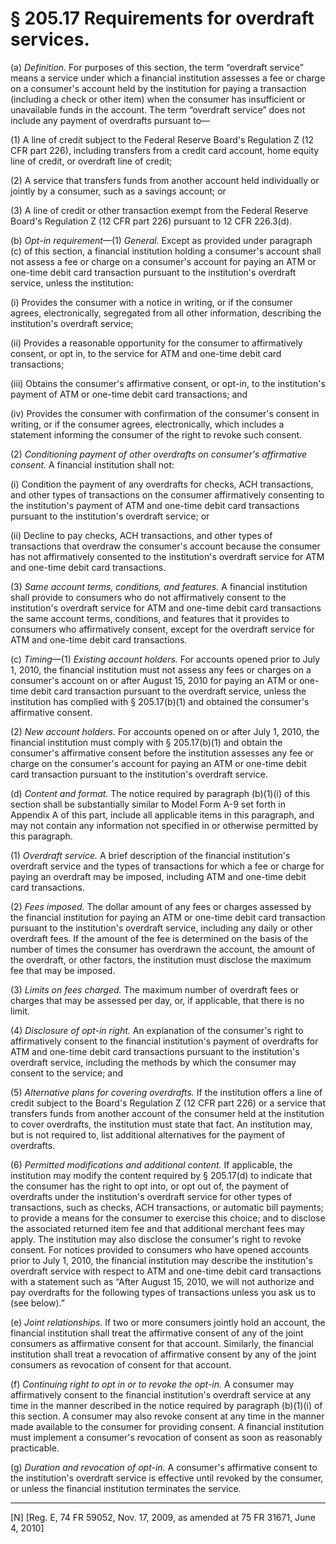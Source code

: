 # § 205.17   Requirements for overdraft services.

(a) *Definition.* For purposes of this section, the term “overdraft service” means a service under which a financial institution assesses a fee or charge on a consumer's account held by the institution for paying a transaction (including a check or other item) when the consumer has insufficient or unavailable funds in the account. The term “overdraft service” does not include any payment of overdrafts pursuant to—


(1) A line of credit subject to the Federal Reserve Board's Regulation Z (12 CFR part 226), including transfers from a credit card account, home equity line of credit, or overdraft line of credit;


(2) A service that transfers funds from another account held individually or jointly by a consumer, such as a savings account; or


(3) A line of credit or other transaction exempt from the Federal Reserve Board's Regulation Z (12 CFR part 226) pursuant to 12 CFR 226.3(d).


(b) *Opt-in requirement*—(1) *General.* Except as provided under paragraph (c) of this section, a financial institution holding a consumer's account shall not assess a fee or charge on a consumer's account for paying an ATM or one-time debit card transaction pursuant to the institution's overdraft service, unless the institution:


(i) Provides the consumer with a notice in writing, or if the consumer agrees, electronically, segregated from all other information, describing the institution's overdraft service;


(ii) Provides a reasonable opportunity for the consumer to affirmatively consent, or opt in, to the service for ATM and one-time debit card transactions;


(iii) Obtains the consumer's affirmative consent, or opt-in, to the institution's payment of ATM or one-time debit card transactions; and


(iv) Provides the consumer with confirmation of the consumer's consent in writing, or if the consumer agrees, electronically, which includes a statement informing the consumer of the right to revoke such consent.


(2) *Conditioning payment of other overdrafts on consumer's affirmative consent.* A financial institution shall not:


(i) Condition the payment of any overdrafts for checks, ACH transactions, and other types of transactions on the consumer affirmatively consenting to the institution's payment of ATM and one-time debit card transactions pursuant to the institution's overdraft service; or


(ii) Decline to pay checks, ACH transactions, and other types of transactions that overdraw the consumer's account because the consumer has not affirmatively consented to the institution's overdraft service for ATM and one-time debit card transactions.


(3) *Same account terms, conditions, and features.* A financial institution shall provide to consumers who do not affirmatively consent to the institution's overdraft service for ATM and one-time debit card transactions the same account terms, conditions, and features that it provides to consumers who affirmatively consent, except for the overdraft service for ATM and one-time debit card transactions.


(c) *Timing*—(1) *Existing account holders.* For accounts opened prior to July 1, 2010, the financial institution must not assess any fees or charges on a consumer's account on or after August 15, 2010 for paying an ATM or one-time debit card transaction pursuant to the overdraft service, unless the institution has complied with § 205.17(b)(1) and obtained the consumer's affirmative consent.


(2) *New account holders.* For accounts opened on or after July 1, 2010, the financial institution must comply with § 205.17(b)(1) and obtain the consumer's affirmative consent before the institution assesses any fee or charge on the consumer's account for paying an ATM or one-time debit card transaction pursuant to the institution's overdraft service.


(d) *Content and format.* The notice required by paragraph (b)(1)(i) of this section shall be substantially similar to Model Form A-9 set forth in Appendix A of this part, include all applicable items in this paragraph, and may not contain any information not specified in or otherwise permitted by this paragraph.


(1) *Overdraft service.* A brief description of the financial institution's overdraft service and the types of transactions for which a fee or charge for paying an overdraft may be imposed, including ATM and one-time debit card transactions.


(2) *Fees imposed.* The dollar amount of any fees or charges assessed by the financial institution for paying an ATM or one-time debit card transaction pursuant to the institution's overdraft service, including any daily or other overdraft fees. If the amount of the fee is determined on the basis of the number of times the consumer has overdrawn the account, the amount of the overdraft, or other factors, the institution must disclose the maximum fee that may be imposed.


(3) *Limits on fees charged.* The maximum number of overdraft fees or charges that may be assessed per day, or, if applicable, that there is no limit.


(4) *Disclosure of opt-in right.* An explanation of the consumer's right to affirmatively consent to the financial institution's payment of overdrafts for ATM and one-time debit card transactions pursuant to the institution's overdraft service, including the methods by which the consumer may consent to the service; and


(5) *Alternative plans for covering overdrafts.* If the institution offers a line of credit subject to the Board's Regulation Z (12 CFR part 226) or a service that transfers funds from another account of the consumer held at the institution to cover overdrafts, the institution must state that fact. An institution may, but is not required to, list additional alternatives for the payment of overdrafts.


(6) *Permitted modifications and additional content.* If applicable, the institution may modify the content required by § 205.17(d) to indicate that the consumer has the right to opt into, or opt out of, the payment of overdrafts under the institution's overdraft service for other types of transactions, such as checks, ACH transactions, or automatic bill payments; to provide a means for the consumer to exercise this choice; and to disclose the associated returned item fee and that additional merchant fees may apply. The institution may also disclose the consumer's right to revoke consent. For notices provided to consumers who have opened accounts prior to July 1, 2010, the financial institution may describe the institution's overdraft service with respect to ATM and one-time debit card transactions with a statement such as “After August 15, 2010, we will not authorize and pay overdrafts for the following types of transactions unless you ask us to (see below).”


(e) *Joint relationships.* If two or more consumers jointly hold an account, the financial institution shall treat the affirmative consent of any of the joint consumers as affirmative consent for that account. Similarly, the financial institution shall treat a revocation of affirmative consent by any of the joint consumers as revocation of consent for that account.


(f) *Continuing right to opt in or to revoke the opt-in.* A consumer may affirmatively consent to the financial institution's overdraft service at any time in the manner described in the notice required by paragraph (b)(1)(i) of this section. A consumer may also revoke consent at any time in the manner made available to the consumer for providing consent. A financial institution must implement a consumer's revocation of consent as soon as reasonably practicable.


(g) *Duration and revocation of opt-in.* A consumer's affirmative consent to the institution's overdraft service is effective until revoked by the consumer, or unless the financial institution terminates the service.



---

[N] [Reg. E, 74 FR 59052, Nov. 17, 2009, as amended at 75 FR 31671, June 4, 2010]




